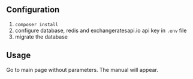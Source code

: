 ## Configuration ##

1. `composer install`
2. configure database, redis and exchangeratesapi.io api key in `.env` file
3. migrate the database

## Usage ##

Go to main page without parameters. The manual will appear.
